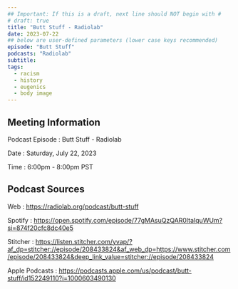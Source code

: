 ```yaml
---
## Important: If this is a draft, next line should NOT begin with #
# draft: true
title: "Butt Stuff - Radiolab"
date: 2023-07-22
## below are user-defined parameters (lower case keys recommended)
episode: "Butt Stuff"
podcasts: "Radiolab"
subtitle:
tags:
  - racism
  - history
  - eugenics
  - body image
---
```


## Meeting Information

Podcast Episode
:   Butt Stuff - Radiolab

Date
:   Saturday, July 22, 2023

Time
:   6:00pm - 8:00pm PST

## Podcast Sources

Web
:   https://radiolab.org/podcast/butt-stuff

Spotify
:   https://open.spotify.com/episode/77gMAsuQzQAR0ltaIquWUm?si=874f20cfc8dc40e5

Stitcher
:    https://listen.stitcher.com/yvap/?af_dp=stitcher://episode/208433824&af_web_dp=https://www.stitcher.com/episode/208433824&deep_link_value=stitcher://episode/208433824

Apple Podcasts
:   https://podcasts.apple.com/us/podcast/butt-stuff/id152249110?i=1000603490130

